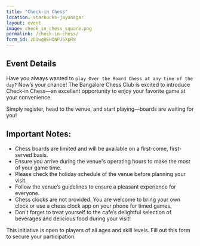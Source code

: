 ```yaml
---
title: "Check-in Chess"
location: starbucks-jayanagar
layout: event
image: check_in_chess_square.png
permalink: /check-in-chess/
form_id: 2D1wqBEHQNPJSXpR9
---
```


## Event Details

Have you always wanted to `play Over the Board Chess at any time of the day?` Now’s your chance!
The Bangalore Chess Club is excited to introduce Check-in Chess—an excellent opportunity to enjoy your favorite game at your convenience.

Simply register, head to the venue, and start playing—boards are waiting for you!

## Important Notes:

- Chess boards are limited and will be available on a first-come, first-served basis.
- Ensure you arrive during the venue's operating hours to make the most of your game time.
- Please check the holiday schedule of the venue before planning your visit.
- Follow the venue’s guidelines to ensure a pleasant experience for everyone.
- Chess clocks are not provided. You are welcome to bring your own clock or use a chess clock app on your phone for timed games.
- Don't forget to treat yourself to the cafe’s delightful selection of beverages and delicious food during your visit!


This initiative is open to players of all ages and skill levels. Fill out this form to secure your participation.
